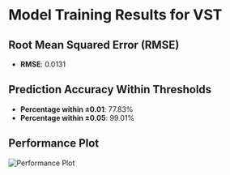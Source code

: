 # Model Training Results for VST

## Root Mean Squared Error (RMSE)
- **RMSE**: 0.0131

## Prediction Accuracy Within Thresholds
- **Percentage within ±0.01**: 77.83%
- **Percentage within ±0.05**: 99.01%

## Performance Plot
![Performance Plot](../imgs/VST.png)
